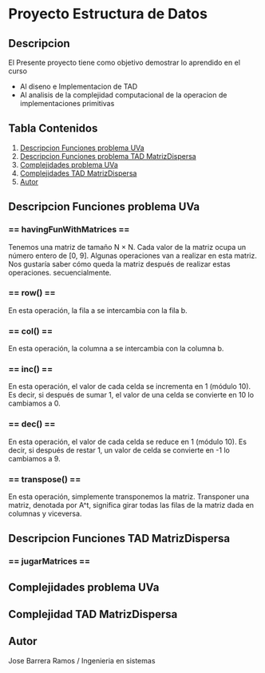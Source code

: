 # Proyecto Estructura de Datos

## Descripcion
El Presente proyecto tiene como objetivo demostrar lo aprendido en el curso

- Al diseno e Implementacion de TAD
- Al analisis de la complejidad computacional de la operacion de implementaciones primitivas

## Tabla Contenidos
1. [Descripcion Funciones problema UVa](#descripcion-funciones-problema-uva)
2. [Descripcion Funciones problema TAD MatrizDispersa](#descripcion-funciones-tad-matrizdispersa)
3. [Complejidades problema UVa](#complejidades-problema-uva)
4. [Complejidades TAD MatrizDispersa](#complejidad-tad-matrizdispersa)
5. [Autor](#autor)

## Descripcion Funciones problema UVa

### == havingFunWithMatrices ==
Tenemos una matriz de tamaño N × N. Cada valor de la matriz ocupa un número entero de [0, 9]. Algunas operaciones van a realizar en esta matriz. Nos gustaría saber cómo queda la matriz después de realizar estas operaciones. secuencialmente.

### == row() ==
En esta operación, la fila a se intercambia con la fila b.

### == col() ==
En esta operación, la columna a se intercambia con la columna b.

### == inc() ==
En esta operación, el valor de cada celda se incrementa en 1 (módulo 10). Es decir, si después de sumar 1, el valor de una celda se convierte en 10 lo cambiamos a 0.

### == dec() ==
En esta operación, el valor de cada celda se reduce en 1 (módulo 10). Es decir, si después de restar 1, un valor de celda se convierte en -1 lo cambiamos a 9.

### == transpose() ==
En esta operación, simplemente transponemos la matriz. Transponer una matriz, denotada por A^t, significa girar todas las filas de la matriz dada en columnas y viceversa.

## Descripcion Funciones TAD MatrizDispersa

### == jugarMatrices ==

## Complejidades problema UVa

## Complejidad TAD MatrizDispersa

## Autor
Jose Barrera Ramos / Ingenieria en sistemas